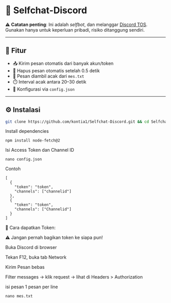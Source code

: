 
# 🤖 Selfchat-Discord

⚠️ **Catatan penting**: Ini adalah _selfbot_, dan melanggar [Discord TOS](https://discord.com/terms). Gunakan hanya untuk keperluan pribadi, risiko ditanggung sendiri.

---

## 🚀 Fitur

- 📤 Kirim pesan otomatis dari banyak akun/token
- 🧹 Hapus pesan otomatis setelah 0.5 detik
- 🔀 Pesan diambil acak dari `mes.txt`
- ⏱️ Interval acak antara 20–30 detik
- 📁 Konfigurasi via `config.json` 
---

## ⚙️ Instalasi

```bash
git clone https://github.com/kontia1/Selfchat-Discord.git && cd Selfchat-Discord
```

Install dependencies

```
npm install node-fetch@2
```

Isi Access Token dan Channel ID

```
nano config.json
```

Contoh

```
[
  {
    "token": "token",
    "channels": ["channelid"]
  },
  {
    "token": "token",
    "channels": ["Channelid"]
  }
]

```

📌 Cara dapatkan Token:

⚠️ Jangan pernah bagikan token ke siapa pun!

Buka Discord di browser

Tekan F12, buka tab Network

Kirim Pesan bebas

Filter messages → klik request → lihat di Headers > Authorization


isi pesan 1 pesan per line
```
nano mes.txt
```
